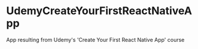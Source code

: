 # UdemyCreateYourFirstReactNativeApp
App resulting from Udemy's 'Create Your First React Native App' course
